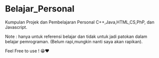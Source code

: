 # Belajar_Personal
Kumpulan Projek dan Pembelajaran Personal C++,Java,HTML,CS,PhP, dan Javascript.

Note : hanya untuk referensi belajar dan tidak untuk jadi patokan dalam belajar pemrograman.
(Belum rapi,mungkin nanti saya akan rapikan).

Feel Free to use ! 😁❤
